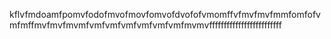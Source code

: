 kflvfmdoamfpomvfodofmvofmovfomvofdvofofvmomffvfmvfmvfmmfomfofvmfmffmvfmvfmvmfvmfvmfvmfvmfvmfvmfmvmvfffffffffffffffffffffffff
